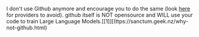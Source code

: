 I don't use Github anymore and encourage you to do the same (look [here](https://www.gnu.org/software/repo-criteria-evaluation.html) for providers to avoid). github itself is NOT opensource and WILL use your code to train Large Language Models.[[1]][(ttps://sanctum.geek.nz/why-not-github.html)
